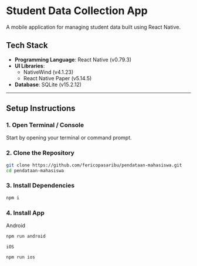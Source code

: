 # Student Data Collection App

A mobile application for managing student data built using React Native.

## Tech Stack

- **Programming Language**: React Native (v0.79.3)  
- **UI Libraries**:  
  - NativeWind (v4.1.23)  
  - React Native Paper (v5.14.5)  
- **Database**: SQLite (v15.2.12)

---

## Setup Instructions

### 1. Open Terminal / Console

Start by opening your terminal or command prompt.

### 2. Clone the Repository

   ```bash
   git clone https://github.com/fericopasaribu/pendataan-mahasiswa.git
   cd pendataan-mahasiswa
   ```
### 3. Install Dependencies

   ```bash
   npm i
   ```

### 4. Install App

   Android 
   ```bash
   npm run android
   ```

    iOS 
   ```bash
   npm run ios
   ```
